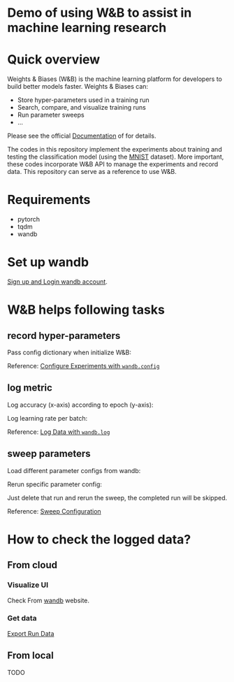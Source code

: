 # Demo of using W&B to assist in machine learning research

# Quick overview

Weights & Biases (W&B) is the machine learning platform for developers to build better models faster. Weights & Biases can:

- Store hyper-parameters used in a training run
- Search, compare, and visualize training runs
- Run parameter sweeps
- ...

Please see the official [Documentation](https://docs.wandb.ai/) of for details.

The codes in this repository implement the experiments about training and testing the classification model (using the [MNIST](http://yann.lecun.com/exdb/mnist/) dataset). More important, these codes incorporate W&B API to manage the experiments and record data. This repository can serve as a reference to use W&B.

# Requirements

- pytorch
- tqdm
- wandb

# Set up wandb

[Sign up and Login wandb account](https://docs.wandb.ai/quickstart#1.-set-up-wandb).

# W&B helps following tasks

## record hyper-parameters

Pass config dictionary when initialize W&B: 

Reference: [Configure Experiments with `wandb.config`](https://docs.wandb.ai/guides/track/config)

## log metric

Log accuracy (x-axis) according to epoch (y-axis):

Log learning rate per batch:

Reference: [Log Data with `wandb.log`](https://docs.wandb.ai/guides/track/log)

## sweep parameters

Load different parameter configs from wandb:

Rerun specific parameter config: 

Just delete that run and rerun the sweep, the completed run will be skipped.

Reference: [Sweep Configuration](https://docs.wandb.ai/guides/sweeps/configuration)

# How to check the logged data?

## From cloud

### Visualize UI

Check From [wandb](https://wandb.ai/) website.

### Get data

[Export Run Data](https://docs.wandb.ai/guides/track/public-api-guide#export-run-data)

## From local

TODO





